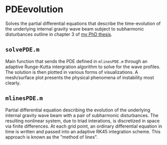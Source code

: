 # PDEevolution
Solves the partial differential equations that describe the time-evolution of the underlying internal gravity wave beam subject to subharmonic disturbances outline in chapter 3 of [my PhD thesis](https://dspace.mit.edu/handle/1721.1/100060).

## `solvePDE.m`
Main function that sends the PDE defined in `mlinesPDE.m` through an adaptive Runge-Kutta intergration algorithm to solve for the wave profiles.  The solution is then plotted in various forms of visualizations.  A mesh/surface plot presents the physical phenomena of instability most clearly.

## `mlinesPDE.m`
Partial differential equation describing the evolution of the underlying internal gravity wave beam with a pair of subharmonic disturbances.  The resulting nonlinear system, due to triad interations, is discretized in space via finite differences.  At each grid point, an ordinary differential equation in time is written and passed into an adaptive RK45 integration scheme.  This approach is known as the "method of lines".
